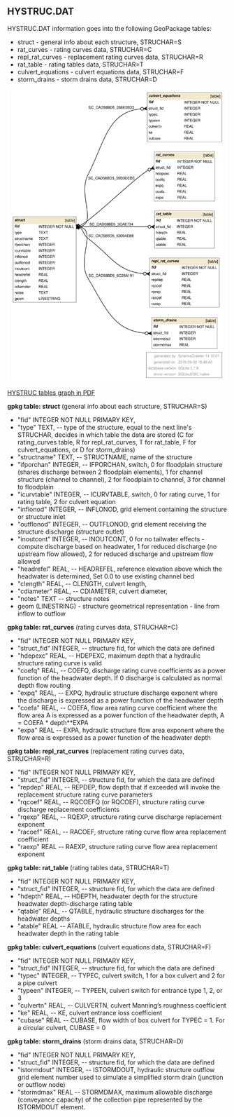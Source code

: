 
<a name="hydrostruc"></a>
## HYSTRUC.DAT 

HYSTRUC.DAT information goes into the following GeoPackage tables:

* struct - general info about each structure, STRUCHAR=S
* rat_curves - rating curves data, STRUCHAR=C
* repl_rat_curves - replacement rating curves data, STRUCHAR=R
* rat_table - rating tables data, STRUCHAR=T
* culvert_equations - culvert equations data, STRUCHAR=F
* storm_drains - storm drains data, STRUCHAR=D

![HYSTRUC tables graph](db_schema_graphs/struct.svg)

[HYSTRUC tables graph in PDF](db_schema_graphs/struct.pdf)

**gpkg table: struct** (general info about each structure, STRUCHAR=S)

* "fid" INTEGER NOT NULL PRIMARY KEY,
* "type" TEXT, -- type of the structure, equal to the next line's STRUCHAR, decides in which table the data are stored (C for rating_curves table, R for repl_rat_curves, T for rat_table, F for culvert_equations, or D for storm_drains)
* "structname" TEXT, -- STRUCTNAME, name of the structure
* "ifporchan" INTEGER, -- IFPORCHAN, switch, 0 for floodplain structure (shares discharge between 2 floodplain elements), 1 for channel structure (channel to channel), 2 for floodplain to channel, 3 for channel to floodplain
* "icurvtable" INTEGER, -- ICURVTABLE, switch, 0 for rating curve, 1 for rating table, 2 for culvert equation
* "inflonod" INTEGER, -- INFLONOD, grid element containing the structure or structure inlet
* "outflonod" INTEGER, -- OUTFLONOD, grid element receiving the structure discharge (structure outlet) 
* "inoutcont" INTEGER, -- INOUTCONT, 0 for no tailwater effects - compute discharge based on headwater, 1 for reduced discharge (no upstream flow allowed), 2 for reduced discharge and upstream flow allowed
* "headrefel" REAL, -- HEADREFEL, reference elevation above which the headwater is determined, Set 0.0 to use existing channel bed
* "clength" REAL, -- CLENGTH, culvert length,
* "cdiameter" REAL, -- CDIAMETER, culvert diameter,
* "notes" TEXT -- structure notes
* geom (LINESTRING) - structure geometrical representation - line from inflow to outflow

**gpkg table: rat_curves** (rating curves data, STRUCHAR=C)

* "fid" INTEGER NOT NULL PRIMARY KEY,
* "struct_fid" INTEGER, -- structure fid, for which the data are defined
* "hdepexc" REAL, -- HDEPEXC, maximum depth that a hydraulic structure rating curve is valid
* "coefq" REAL, -- COEFQ, discharge rating curve coefficients as a power function of the headwater depth. If 0 discharge is calculated as normal depth flow routing
* "expq" REAL, -- EXPQ, hydraulic structure discharge exponent where the discharge is expressed as a power function of the headwater depth
* "coefa" REAL, -- COEFA, flow area rating curve coefficient where the flow area A is expressed as a power function of the headwater depth, A = COEFA * depth**EXPA
* "expa" REAL -- EXPA, hydraulic structure flow area exponent where the flow area is expressed
as a power function of the headwater depth

**gpkg table: repl_rat_curves** (replacement rating curves data, STRUCHAR=R)

* "fid" INTEGER NOT NULL PRIMARY KEY,
* "struct_fid" INTEGER, -- structure fid, for which the data are defined
* "repdep" REAL, -- REPDEP, flow depth that if exceeded will invoke the replacement structure
rating curve parameters
* "rqcoef" REAL, -- RQCOEFQ (or RQCOEF), structure rating curve discharge replacement coefficients
* "rqexp" REAL, -- RQEXP, structure rating curve discharge replacement exponent
* "racoef" REAL, -- RACOEF, structure rating curve flow area replacement coefficient
* "raexp" REAL -- RAEXP, structure rating curve flow area replacement exponent

**gpkg table: rat_table** (rating tables data, STRUCHAR=T)

* "fid" INTEGER NOT NULL PRIMARY KEY,
* "struct_fid" INTEGER, -- structure fid, for which the data are defined
* "hdepth" REAL, -- HDEPTH, headwater depth for the structure headwater depth-discharge rating table
* "qtable" REAL, -- QTABLE, hydraulic structure discharges for the headwater depths
* "atable" REAL -- ATABLE, hydraulic structure flow area for each headwater depth in the rating table

**gpkg table: culvert_equations** (culvert equations data, STRUCHAR=F)

* "fid" INTEGER NOT NULL PRIMARY KEY,
* "struct_fid" INTEGER, -- structure fid, for which the data are defined
* "typec" INTEGER, -- TYPEC, culvert switch, 1 for a box culvert and 2 for a pipe culvert 
* "typeen" INTEGER, -- TYPEEN, culvert switch for entrance type 1, 2, or 3
* "culvertn" REAL, -- CULVERTN, culvert Manning’s roughness coefficient
* "ke" REAL, -- KE, culvert entrance loss coefficient
* "cubase" REAL -- CUBASE, flow width of box culvert for TYPEC = 1. For a circular culvert, CUBASE = 0

**gpkg table: storm_drains** (storm drains data, STRUCHAR=D)

* "fid" INTEGER NOT NULL PRIMARY KEY,
* "struct_fid" INTEGER, -- structure fid, for which the data are defined
* "istormdout" INTEGER, -- ISTORMDOUT, hydraulic structure outflow grid element number used to simulate a simplified storm drain (junction or outflow node)
* "stormdmax" REAL -- STORMDMAX, maximum allowable discharge (conveyance capacity) of the collection pipe represented by the ISTORMDOUT element.


